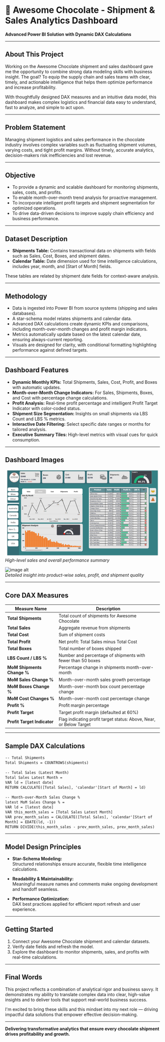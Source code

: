 
# 🚢 Awesome Chocolate - Shipment & Sales Analytics Dashboard

**Advanced Power BI Solution with Dynamic DAX Calculations**

***

## About This Project

Working on the Awesome Chocolate shipment and sales dashboard gave me the opportunity to combine strong data modeling skills with business insight. The goal? To equip the supply chain and sales teams with clear, timely, and actionable intelligence that helps them optimize performance and increase profitability.

With thoughtfully designed DAX measures and an intuitive data model, this dashboard makes complex logistics and financial data easy to understand, fast to analyze, and simple to act upon.

***

## Problem Statement

Managing shipment logistics and sales performance in the chocolate industry involves complex variables such as fluctuating shipment volumes, varying costs, and tight profit margins. Without timely, accurate analytics, decision-makers risk inefficiencies and lost revenue.

***

## Objective

- To provide a dynamic and scalable dashboard for monitoring shipments, sales, costs, and profits.
- To enable month-over-month trend analysis for proactive management.
- To incorporate intelligent profit targets and shipment segmentation for optimized operations.
- To drive data-driven decisions to improve supply chain efficiency and business performance.

***

## Dataset Description

- **Shipments Table:** Contains transactional data on shipments with fields such as Sales, Cost, Boxes, and shipment dates.
- **Calendar Table:** Date dimension used for time intelligence calculations, includes year, month, and [Start of Month] fields.

These tables are related by shipment date fields for context-aware analysis.

***

## Methodology

- Data is ingested into Power BI from source systems (shipping and sales databases).
- A star-schema model relates shipments and calendar data.
- Advanced DAX calculations create dynamic KPIs and comparisons, including month-over-month changes and profit margin indicators.
- Metrics automatically update based on the latest calendar date, ensuring always-current reporting.
- Visuals are designed for clarity, with conditional formatting highlighting performance against defined targets.

***

## Dashboard Features

- **Dynamic Monthly KPIs:** Total Shipments, Sales, Cost, Profit, and Boxes with automatic updates.
- **Month-over-Month Change Indicators:** For Sales, Shipments, Boxes, and Cost with percentage change calculations.
- **Profit Analysis:** Real-time profit percentage and intelligent Profit Target Indicator with color-coded status.
- **Shipment Size Segmentation:** Insights on small shipments via LBS Count and LBS % metrics.
- **Interactive Date Filtering:** Select specific date ranges or months for tailored analysis.
- **Executive Summary Tiles:** High-level metrics with visual cues for quick consumption.

***

## Dashboard Images 

![image alt](https://github.com/SatyaGanesh07/Awesome-Choco-Sales-Analytics./blob/b5b5bb43c272873b3869081fb1af7d1ec4207527/Images/dashboard%202.png)
*High-level sales and overall performance summary*

![image alt](images/dashboard-2.jpg)  
*Detailed insight into product-wise sales, profit, and shipment quality*



***

## Core DAX Measures

| Measure Name                    | Description                                                         |
|---------------------------------|---------------------------------------------------------------------|
| **Total Shipments**             | Total count of shipments for Awesome Chocolate                      |
| **Total Sales**                 | Aggregate revenue from shipments                                    |
| **Total Cost**                  | Sum of shipment costs                                              |
| **Total Profit**                | Net profit: Total Sales minus Total Cost                            |
| **Total Boxes**                 | Total number of boxes shipped                                       |
| **LBS Count / LBS %**           | Number and percentage of shipments with fewer than 50 boxes        |
| **MoM Shipments Change %**      | Percentage change in shipments month-over-month                     |
| **MoM Sales Change %**          | Month-over-month sales growth percentage                            |
| **MoM Boxes Change %**          | Month-over-month box count percentage change                        |
| **MoM Cost Changes %**          | Month-over-month cost percentage change                             |
| **Profit %**                    | Profit margin percentage                                            |
| **Profit Target**               | Target profit margin (defaulted at 60%)                            |
| **Profit Target Indicator**     | Flag indicating profit target status: Above, Near, or Below Target |

***

## Sample DAX Calculations

```DAX
-- Total Shipments
Total Shipments = COUNTROWS(shipments)

-- Total Sales (Latest Month)
Total Sales Latest Month =
VAR ld = [latest date]
RETURN CALCULATE([Total Sales], 'calendar'[Start of Month] = ld)

-- Month-over-Month Sales Change %
latest MoM Sales Change % =
VAR ld = [latest date]
VAR this_month_sales = [Total Sales Latest Month]
VAR prev_month_sales = CALCULATE([Total Sales], 'calendar'[Start of Month] = EDATE(ld, -1))
RETURN DIVIDE(this_month_sales - prev_month_sales, prev_month_sales)

```

***

## Model Design Principles

- **Star-Schema Modeling:**  
  Structured relationships ensure accurate, flexible time intelligence calculations.

- **Readability & Maintainability:**  
  Meaningful measure names and comments make ongoing development and handoff seamless.

- **Performance Optimization:**  
  DAX best practices applied for efficient report refresh and user experience.

***

## Getting Started

1. Connect your Awesome Chocolate shipment and calendar datasets.
2. Verify date fields and refresh the model.
3. Explore the dashboard to monitor shipments, sales, and profits with real-time calculations.

***

## Final Words

This project reflects a combination of analytical rigor and business savvy. It demonstrates my ability to translate complex data into clear, high-value insights and to deliver tools that support real-world business success.

I'm excited to bring these skills and this mindset into my next role — driving impactful data solutions that empower effective decision-making.

***

**Delivering transformative analytics that ensure every chocolate shipment drives profitability and growth.**

